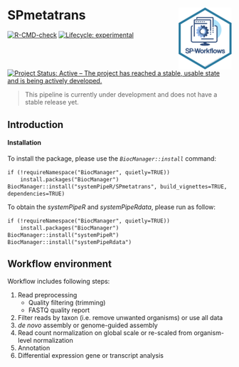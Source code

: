 # SPmetatrans <img src="https://raw.githubusercontent.com/systemPipeR/systemPipeR.github.io/main/static/images/SPR-Workflows.png" align="right" height="139" />

<!-- badges: start -->
[![R-CMD-check](https://github.com/systemPipeR/SPmetatrans/actions/workflows/R_CMD.yml/badge.svg)](https://github.com/systemPipeR/SPmetatrans/actions/workflows/R_CMD.yml)
[![Lifecycle: experimental](https://img.shields.io/badge/lifecycle-experimental-orange.svg)](https://www.tidyverse.org/lifecycle/#experimental)
[![Project Status: Active – The project has reached a stable, usable state and is being actively developed.](https://www.repostatus.org/badges/latest/active.svg)](https://www.repostatus.org/#active)
<!-- badges: end -->

> This pipeline is currently under development and does not have a stable release yet.

## Introduction

#### Installation 

To install the package, please use the _`BiocManager::install`_ command:
```
if (!requireNamespace("BiocManager", quietly=TRUE))
    install.packages("BiocManager")
BiocManager::install("systemPipeR/SPmetatrans", build_vignettes=TRUE, dependencies=TRUE)
```
To obtain the *systemPipeR* and *systemPipeRdata*, please run as follow:
```
if (!requireNamespace("BiocManager", quietly=TRUE))
    install.packages("BiocManager")
BiocManager::install("systemPipeR")
BiocManager::install("systemPipeRdata")
```

## Workflow environment

Workflow includes following steps:

1. Read preprocessing
    + Quality filtering (trimming)
    + FASTQ quality report
2. Filter reads by taxon (i.e. remove unwanted organisms) or use all data
3. *de novo* assembly or genome-guided assembly
4. Read count normalization on global scale or re-scaled from organism-level normalization
5. Annotation
6. Differential expression gene or transcript analysis
